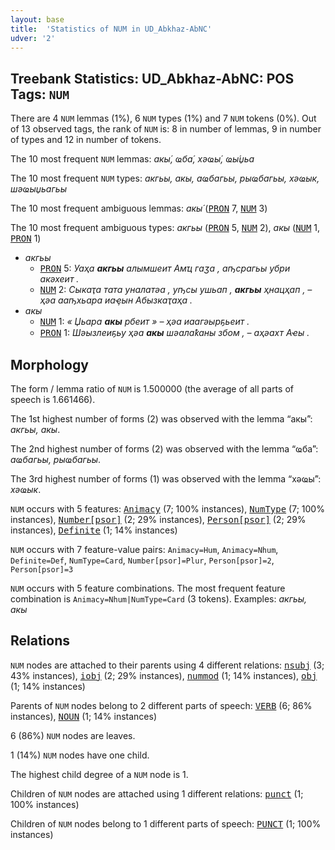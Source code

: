 ```yaml
---
layout: base
title:  'Statistics of NUM in UD_Abkhaz-AbNC'
udver: '2'
---
```


## Treebank Statistics: UD_Abkhaz-AbNC: POS Tags: `NUM`

There are 4 `NUM` lemmas (1%), 6 `NUM` types (1%) and 7 `NUM` tokens (0%).
Out of 13 observed tags, the rank of `NUM` is: 8 in number of lemmas, 9 in number of types and 12 in number of tokens.

The 10 most frequent `NUM` lemmas: <em>акы́, ҩба́, хәҩы́, ҩы́џьа</em>

The 10 most frequent `NUM` types:  <em>акгьы, акы, аҩбагьы, рыҩбагьы, хәҩык, шәҩыџьагьы</em>

The 10 most frequent ambiguous lemmas: <em>акы́</em> (<tt><a href="ab_abnc-pos-PRON.html">PRON</a></tt> 7, <tt><a href="ab_abnc-pos-NUM.html">NUM</a></tt> 3)

The 10 most frequent ambiguous types:  <em>акгьы</em> (<tt><a href="ab_abnc-pos-PRON.html">PRON</a></tt> 5, <tt><a href="ab_abnc-pos-NUM.html">NUM</a></tt> 2), <em>акы</em> (<tt><a href="ab_abnc-pos-NUM.html">NUM</a></tt> 1, <tt><a href="ab_abnc-pos-PRON.html">PRON</a></tt> 1)


* <em>акгьы</em>
  * <tt><a href="ab_abnc-pos-PRON.html">PRON</a></tt> 5: <em>Уаҳа <b>акгьы</b> алымшеит Амҵ гаӡа , аҧсрагьы убри акәхеит .</em>
  * <tt><a href="ab_abnc-pos-NUM.html">NUM</a></tt> 2: <em>Сыкаҭа тата уналатәа , уҧсы ушьап , <b>акгьы</b> ҳнацҳап , – ҳәа ааҧхьара иаҿын Абызкаҭаҳа .</em>
* <em>акы</em>
  * <tt><a href="ab_abnc-pos-NUM.html">NUM</a></tt> 1: <em>« Џьара <b>акы</b> рбеит » – ҳәа иаагәырҕьеит .</em>
  * <tt><a href="ab_abnc-pos-PRON.html">PRON</a></tt> 1: <em>Шәызлеиҕьу ҳәа <b>акы</b> шәалаҟаны збом , – аҳәахт Аҽы .</em>

## Morphology

The form / lemma ratio of `NUM` is 1.500000 (the average of all parts of speech is 1.661466).

The 1st highest number of forms (2) was observed with the lemma “акы́”: <em>акгьы, акы</em>.

The 2nd highest number of forms (2) was observed with the lemma “ҩба́”: <em>аҩбагьы, рыҩбагьы</em>.

The 3rd highest number of forms (1) was observed with the lemma “хәҩы́”: <em>хәҩык</em>.

`NUM` occurs with 5 features: <tt><a href="ab_abnc-feat-Animacy.html">Animacy</a></tt> (7; 100% instances), <tt><a href="ab_abnc-feat-NumType.html">NumType</a></tt> (7; 100% instances), <tt><a href="ab_abnc-feat-Number-psor.html">Number[psor]</a></tt> (2; 29% instances), <tt><a href="ab_abnc-feat-Person-psor.html">Person[psor]</a></tt> (2; 29% instances), <tt><a href="ab_abnc-feat-Definite.html">Definite</a></tt> (1; 14% instances)

`NUM` occurs with 7 feature-value pairs: `Animacy=Hum`, `Animacy=Nhum`, `Definite=Def`, `NumType=Card`, `Number[psor]=Plur`, `Person[psor]=2`, `Person[psor]=3`

`NUM` occurs with 5 feature combinations.
The most frequent feature combination is `Animacy=Nhum|NumType=Card` (3 tokens).
Examples: <em>акгьы, акы</em>


## Relations

`NUM` nodes are attached to their parents using 4 different relations: <tt><a href="ab_abnc-dep-nsubj.html">nsubj</a></tt> (3; 43% instances), <tt><a href="ab_abnc-dep-iobj.html">iobj</a></tt> (2; 29% instances), <tt><a href="ab_abnc-dep-nummod.html">nummod</a></tt> (1; 14% instances), <tt><a href="ab_abnc-dep-obj.html">obj</a></tt> (1; 14% instances)

Parents of `NUM` nodes belong to 2 different parts of speech: <tt><a href="ab_abnc-pos-VERB.html">VERB</a></tt> (6; 86% instances), <tt><a href="ab_abnc-pos-NOUN.html">NOUN</a></tt> (1; 14% instances)

6 (86%) `NUM` nodes are leaves.

1 (14%) `NUM` nodes have one child.

The highest child degree of a `NUM` node is 1.

Children of `NUM` nodes are attached using 1 different relations: <tt><a href="ab_abnc-dep-punct.html">punct</a></tt> (1; 100% instances)

Children of `NUM` nodes belong to 1 different parts of speech: <tt><a href="ab_abnc-pos-PUNCT.html">PUNCT</a></tt> (1; 100% instances)

